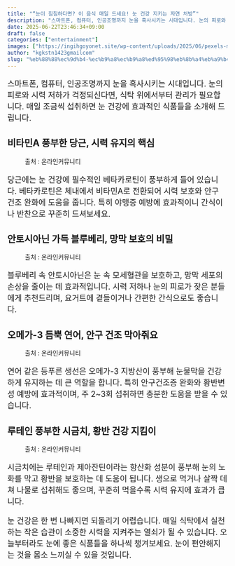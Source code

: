 ```yaml
---
title: "“눈이 침침하다면? 이 음식 매일 드세요! 눈 건강 지키는 자연 처방”"
description: "스마트폰, 컴퓨터, 인공조명까지 눈을 혹사시키는 시대입니다. 눈의 피로와 시력 저하가 걱정되신다면, 식탁 위에서부터 관리가 필요합니다. 매일 조금씩 섭취하면 눈 건강에 효과적인 식품들을 소개해 드립니다."
date: 2025-06-22T23:46:34+09:00
draft: false
categories: ["entertainment"]
images: ["https://ingihgoyonet.site/wp-content/uploads/2025/06/pexels-mali-65174-1-1024x682.jpg", "https://ingihgoyonet.site/wp-content/uploads/2025/06/pexels-suzyhazelwood-1366238-1024x576.jpg", "https://ingihgoyonet.site/wp-content/uploads/2025/06/pexels-valeriya-1683545-1-1024x683.jpg", "https://ingihgoyonet.site/wp-content/uploads/2025/06/pexels-eva-bronzini-6824476-683x1024.jpg"]
author: "kgkstn1423gmailcom"
slug: "%eb%88%88%ec%9d%b4-%ec%b9%a8%ec%b9%a8%ed%95%98%eb%8b%a4%eb%a9%b4-%ec%9d%b4-%ec%9d%8c%ec%8b%9d-%eb%a7%a4%ec%9d%bc-%eb%93%9c%ec%84%b8%ec%9a%94-%eb%88%88-%ea%b1%b4%ea%b0%95-%ec%a7%80%ed%82%a4"
---
```


<p style="font-size:18px">스마트폰, 컴퓨터, 인공조명까지 눈을 혹사시키는 시대입니다. 눈의 피로와 시력 저하가 걱정되신다면, 식탁 위에서부터 관리가 필요합니다. 매일 조금씩 섭취하면 눈 건강에 효과적인 식품들을 소개해 드립니다.</p> <h2 >비타민A 풍부한 당근, 시력 유지의 핵심</h2> <figure ><img src="https://ingihgoyonet.site/wp-content/uploads/2025/06/pexels-mali-65174-1-1024x682.jpg" alt="" style="aspect-ratio:16/9;object-fit:cover"/><figcaption >출처 : 온라인커뮤니티</figcaption></figure> <p style="font-size:18px">당근에는 눈 건강에 필수적인 베타카로틴이 풍부하게 들어 있습니다. 베타카로틴은 체내에서 비타민A로 전환되어 시력 보호와 안구 건조 완화에 도움을 줍니다. 특히 야맹증 예방에 효과적이니 간식이나 반찬으로 꾸준히 드셔보세요.</p> <h2 >안토시아닌 가득 블루베리, 망막 보호의 비밀</h2> <figure ><img src="https://ingihgoyonet.site/wp-content/uploads/2025/06/pexels-suzyhazelwood-1366238-1024x576.jpg" alt="" style="aspect-ratio:16/9;object-fit:cover"/><figcaption >출처 : 온라인커뮤니티</figcaption></figure> <p style="font-size:18px">블루베리 속 안토시아닌은 눈 속 모세혈관을 보호하고, 망막 세포의 손상을 줄이는 데 효과적입니다. 시력 저하나 눈의 피로가 잦은 분들에게 추천드리며, 요거트에 곁들이거나 간편한 간식으로도 좋습니다.</p> <h2 >오메가-3 듬뿍 연어, 안구 건조 막아줘요</h2> <figure ><img src="https://ingihgoyonet.site/wp-content/uploads/2025/06/pexels-valeriya-1683545-1-1024x683.jpg" alt="" style="aspect-ratio:16/9;object-fit:cover"/><figcaption >출처 : 온라인커뮤니티</figcaption></figure> <p style="font-size:18px">연어 같은 등푸른 생선은 오메가-3 지방산이 풍부해 눈물막을 건강하게 유지하는 데 큰 역할을 합니다. 특히 안구건조증 완화와 황반변성 예방에 효과적이며, 주 2~3회 섭취하면 충분한 도움을 받을 수 있습니다.</p> <h2 >루테인 풍부한 시금치, 황반 건강 지킴이</h2> <figure ><img src="https://ingihgoyonet.site/wp-content/uploads/2025/06/pexels-eva-bronzini-6824476-683x1024.jpg" alt="" style="aspect-ratio:16/9;object-fit:cover"/><figcaption >출처 : 온라인커뮤니티</figcaption></figure> <p style="font-size:18px">시금치에는 루테인과 제아잔틴이라는 항산화 성분이 풍부해 눈의 노화를 막고 황반을 보호하는 데 도움이 됩니다. 생으로 먹거나 살짝 데쳐 나물로 섭취해도 좋으며, 꾸준히 먹을수록 시력 유지에 효과가 큽니다.</p> <p style="font-size:18px">눈 건강은 한 번 나빠지면 되돌리기 어렵습니다. 매일 식탁에서 실천하는 작은 습관이 소중한 시력을 지켜주는 열쇠가 될 수 있습니다. 오늘부터라도 눈에 좋은 식품들을 하나씩 챙겨보세요. 눈이 편안해지는 것을 몸소 느끼실 수 있을 것입니다.</p>